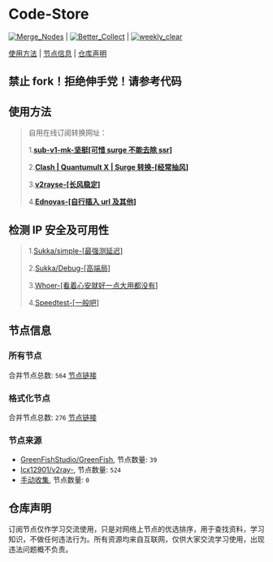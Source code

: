 # **Code-Store**

[![Merge_Nodes](https://github.com/666greatChina888/Code-Store/actions/workflows/Merge_Nodes.yaml/badge.svg)](https://github.com/666greatChina888/Code-Store/actions/workflows/Merge_Nodes.yaml) | [![Better_Collect](https://github.com/666greatChina888/Code-Store/actions/workflows/Better_Collect.yaml/badge.svg?branch=master)](https://github.com/666greatChina888/Code-Store/actions/workflows/Better_Collect.yaml) | [![weekly_clear](https://github.com/666greatChina888/Code-Store/actions/workflows/weekly_clear.yaml/badge.svg)](https://github.com/666greatChina888/Code-Store/actions/workflows/weekly_clear.yaml)

[使用方法](https://github.com/666greatChina888/Code-Store#使用方法) | [节点信息](https://github.com/666greatChina888/Code-Store#节点信息) | [仓库声明](https://github.com/666greatChina888/Code-Store#仓库声明)

## 禁止 fork！拒绝伸手党！请参考代码

## 使用方法

> 自用在线订阅转换网址：
>
> 1.[**sub-v1-mk-坚挺[可惜 surge 不能去除 ssr]**](https://sub.v1.mk/)
>
> 2.[**Clash | Quantumult X | Surge 转换-[经常抽风]**](https://dove.589669.xyz/web)
>
> 3.[**v2rayse-[长风稳定]**](https://v2rayse.com/)
>
> 4.[**Ednovas-[自行插入 url 及其他]**](https://subsc.ednovas.xyz/)

## 检测 IP 安全及可用性

> 1.[Sukka/simple-[最强测延迟]](https://ip.skk.moe/simple/)
>
> 2.[Sukka/Debug-[高端局]](https://debug.skk.moe/)
>
> 3.[Whoer-[看着心安就好一点大用都没有]](https://whoer.net/)
>
> 4.[Speedtest-[一般吧]](https://www.speedtest.net/)

## 节点信息

### 所有节点
合并节点总数: `564`
[节点链接](https://raw.githubusercontent.com/666greatChina888/Code-Store/master/sub/sub_merge.txt)

### 格式化节点
合并节点总数: `276`
[节点链接](https://raw.githubusercontent.com/666greatChina888/Code-Store/master/sub/sub_merge_yaml_rm.yml)

### 节点来源
- [GreenFishStudio/GreenFish](https://github.com/GreenFishStudio/GreenFish/), 节点数量: `39`
- [lcx12901/v2ray-](https://github.com/lcx12901/v2ray-), 节点数量: `524`
- [手动收集](https://gitlab.com/), 节点数量: `0`

## 仓库声明
订阅节点仅作学习交流使用，只是对网络上节点的优选排序，用于查找资料，学习知识，不做任何违法行为。所有资源均来自互联网，仅供大家交流学习使用，出现违法问题概不负责。
